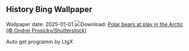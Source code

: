 ## History Bing Wallpaper
Wallpaper date: 2025-01-01
![](https://www.bing.com/th?id=OHR.PolarBearSwim_EN-IN5843834952_UHD.jpg&w=1000)Download: [Polar bears at play in the Arctic (© Ondrej Prosicky/Shutterstock)](https://www.bing.com/th?id=OHR.PolarBearSwim_EN-IN5843834952_UHD.jpg)

Auto get programm by LtgX
